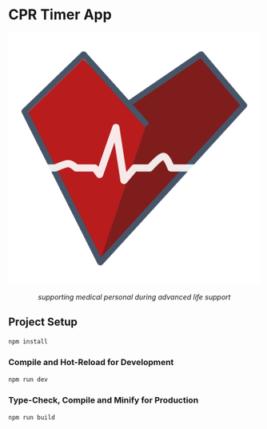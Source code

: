 # CPR Timer App

<div align="center">
<img src="public/logo.svg" width="512" />

*supporting medical personal during advanced life support*
</div>

## Project Setup

```sh
npm install
```

### Compile and Hot-Reload for Development

```sh
npm run dev
```

### Type-Check, Compile and Minify for Production

```sh
npm run build
```
